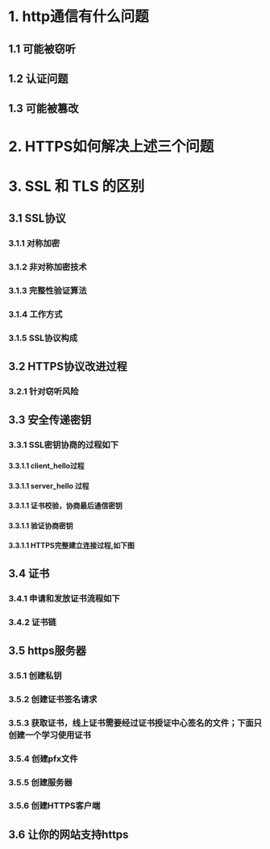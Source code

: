 # 1. http通信有什么问题
## 1.1 可能被窃听
## 1.2 认证问题
## 1.3 可能被篡改
# 2. HTTPS如何解决上述三个问题
# 3. SSL 和 TLS 的区别
## 3.1 SSL协议
### 3.1.1 对称加密
### 3.1.2 非对称加密技术
### 3.1.3 完整性验证算法
### 3.1.4 工作方式
### 3.1.5 SSL协议构成 
## 3.2 HTTPS协议改进过程
### 3.2.1 针对窃听风险
## 3.3 安全传递密钥
### 3.3.1 SSL密钥协商的过程如下
#### 3.3.1.1 client_hello过程
#### 3.3.1.1 server_hello 过程
#### 3.3.1.1 证书校验，协商最后通信密钥
#### 3.3.1.1 验证协商密钥
#### 3.3.1.1 HTTPS完整建立连接过程,如下图
## 3.4 证书
### 3.4.1 申请和发放证书流程如下
### 3.4.2 证书链
## 3.5 https服务器
### 3.5.1 创建私钥
### 3.5.2 创建证书签名请求
### 3.5.3 获取证书，线上证书需要经过证书授证中心签名的文件；下面只创建一个学习使用证书
### 3.5.4 创建pfx文件
### 3.5.5 创建服务器
### 3.5.6 创建HTTPS客户端

## 3.6 让你的网站支持https


